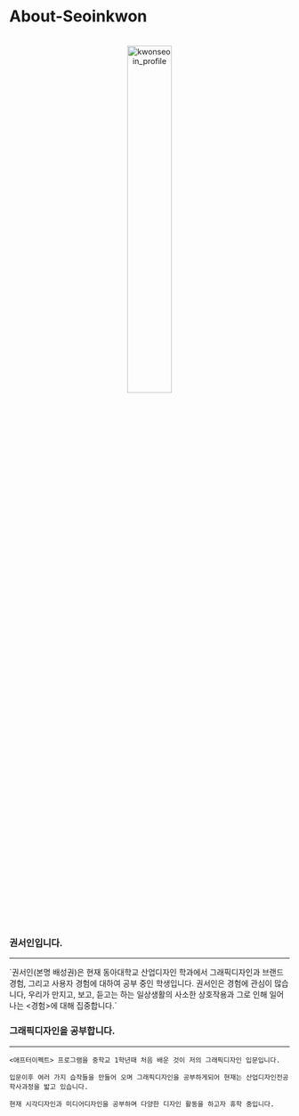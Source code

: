 # About-Seoinkwon

<br>

<center><img src="https://user-images.githubusercontent.com/59531320/71925402-4fcec480-31d4-11ea-9668-45674c39b1a6.jpg" width="40%" height="40%" title="권서인의 초상  (2020, 캔버스에 유채)" alt="kwonseoin_profile"></img></center>
<br>



### 권서인입니다.

<hr>
`권서인(본명 배성권)은 현재 동아대학교 산업디자인 학과에서 그래픽디자인과 브랜드 경험, 그리고 사용자 경험에 대하여 공부 중인 학생입니다. 권서인은 경험에 관심이 많습니다, 우리가 만지고, 보고, 듣고는 하는 일상생활의 사소한 상호작용과 그로 인해 일어나는 <경험>에 대해 집중합니다.`

 <br>

### 그래픽디자인을 공부합니다.

<hr>

`<애프터이펙트> 프로그램을 중학교 1학년때 처음 배운 것이 저의 그래픽디자인 입문입니다.`

`입문이후 여러 가지 습작들을 만들어 오며 그래픽디자인을 공부하게되어
현재는 산업디자인전공 학사과정을 밟고 있습니다.`

`현재 시각디자인과 미디어디자인을 공부하며
다양한 디자인 활동을 하고자 휴학 중입니다.`